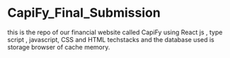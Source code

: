 # CapiFy_Final_Submission


this is the repo of our financial website called CapiFy using React js , type script , javascript, CSS and HTML techstacks and the database used is  storage browser of cache memory.
